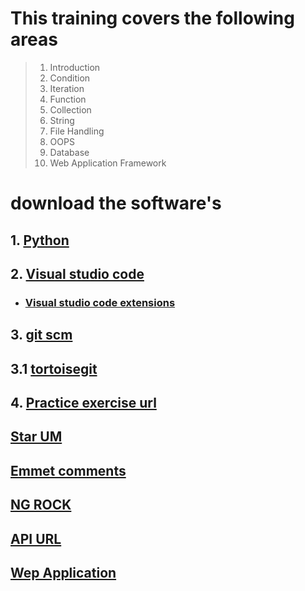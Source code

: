 # This training covers the following areas


> 1. Introduction
> 2. Condition
> 3. Iteration
> 4. Function
> 5. Collection
> 6. String
> 7. File Handling
> 8. OOPS
> 9. Database
> 10. Web Application Framework


# download the software's

## 1. [Python](https://www.python.org/downloads/release/python-383/)

## 2. [Visual studio code](https://code.visualstudio.com/download)

- ### [Visual studio code extensions](https://github.com/loyolastalin/CLI_Linux/blob/master/vscode_extentions.md)


## 3. [git scm](https://git-scm.com/)
## 3.1 [tortoisegit](https://tortoisegit.org/download/)

## 4. [Practice exercise url](https://www.w3resource.com/python-exercises/python-basic-exercise-6.php)

## [Star UM](http://staruml.io/download)

## [Emmet comments](https://docs.emmet.io/cheat-sheet/)

## [NG ROCK](https://ngrok.com/download)
## [API URL](https://reqres.in/)

## [Wep Application](WebApplication.md)

